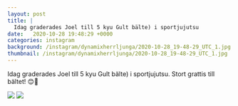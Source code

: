 ```yaml
---
layout: post
title: |
  Idag graderades Joel till 5 kyu Gult bälte) i sportjujutsu
date:   2020-10-28 19:48:29 +0000
categories: instagram
background: /instagram/dynamixherrljunga/2020-10-28_19-48-29_UTC_1.jpg
thumbnail: /instagram/dynamixherrljunga/2020-10-28_19-48-29_UTC_1.jpg
---
```

Idag graderades Joel till 5 kyu Gult bälte) i sportjujutsu. Stort grattis till bältet! 😊💪 



<img src='/www-dynamix-herrljunga/instagram/dynamixherrljunga/2020-10-28_19-48-29_UTC_1.jpg' class='img-fluid' />


<img src='/www-dynamix-herrljunga/instagram/dynamixherrljunga/2020-10-28_19-48-29_UTC_2.jpg' class='img-fluid' />
